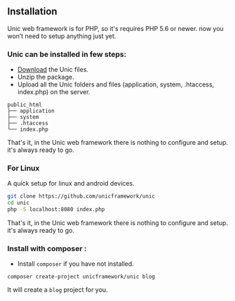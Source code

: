 ## Installation

  Unic web framework is for PHP, so it's requires PHP 5.6 or newer. now you won’t need to setup anything just yet.

### Unic can be installed in few steps:

  - [Download](https://github.com/unicframework/unic/archive/main.zip) the Unic files.
  - Unzip the package.
  - Upload all the Unic folders and files (application, system, .htaccess, index.php) on the server.

```
public_html
├── application
├── system
├── .htaccess
└── index.php
```

  That's it, in the Unic web framework there is nothing to configure and setup. it's always ready to go.

### For Linux

  A quick setup for linux and android devices.

```sh
git clone https://github.com/unicframework/unic
cd unic
php -S localhost:8080 index.php
```

  That's it, in the Unic web framework there is nothing to configure and setup. it's always ready to go.

### Install with composer :

  - Install `composer` if you have not installed.

```shell
composer create-project unicframework/unic blog
```

  It will create a `blog` project for you.
